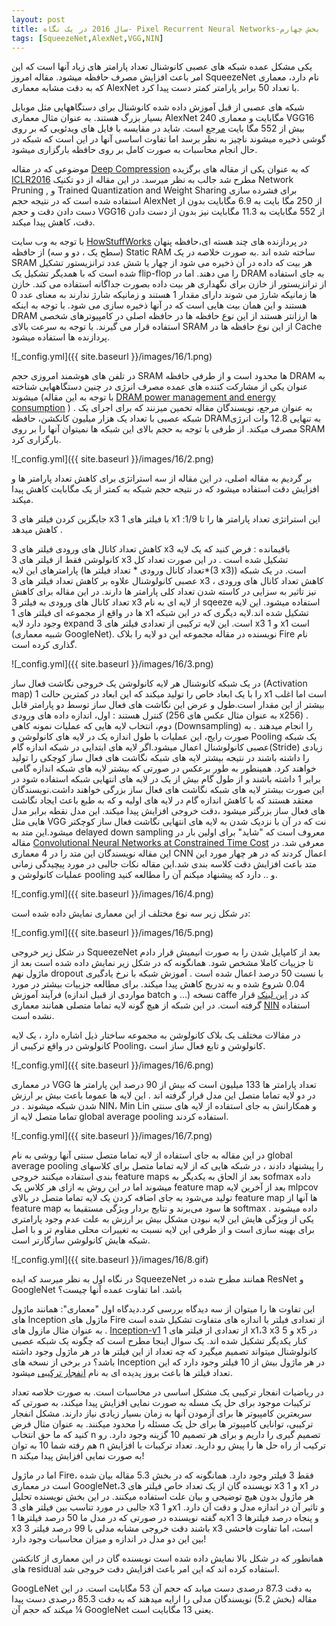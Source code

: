 ```yaml
---
layout: post
title: سال 2016 در یک نگاه- Pixel Recurrent Neural Networks-بخش چهارم
tags: [SqueezeNet,AlexNet,VGG,NIN]
---
```

یکی مشکل عمده شبکه های عصبی کانوشنال تعداد پارامتر های زیاد آنها است که این امر باعث افزایش مصرف حافظه میشود. مقاله امروز SqueezeNet نام دارد، معماری که به دقت مشابه معماری AlexNet با تعداد 50 برابر پارامتر کمتر دست پیدا کرد.

شبکه های عصبی از قبل آموزش داده شده کانوشنال برای دستگاههایی مثل موبایل بسیار بزرگ هستند. به عنوان مثال معماری AlexNet 240 مگابایت و معماری  VGG16 بیش از 552 مگا بایت [مرجع](https://stanford.edu/~songhan/) است. شاید در مقایسه با فایل های ویدئویی که بر روی گوشی ذخیره میشوند ناچیز به نظر برسد اما تفاوت اساسی آنها در این است که شبکه در حال انجام محاسبات به صورت کامل بر روی حافظه بارگزاری میشود.

موضوعی که در مقاله [Deep Compression](https://arxiv.org/abs/1510.00149) که به عنوان یکی از مقاله های برگزیده [ICLR2016](http://www.iclr.cc/doku.php?id=iclr2016:main) مطرح شد جالب به نظر میرسد. در این مقاله از دو تکنیک Network Pruning ,  و  Trained Quantization and Weight Sharing برای فشرده سازی استفاده شده است که در نتیجه حجم AlexNet از 250 مگا بایت به 6.9  مگابایت بدون از دست دادن دقت و حجم VGG16 از 552 مگابایت به 11.3 مگابایت نیز بدون از دست دادن دقت، کاهش پیدا میکند.

با توجه به وب سایت [HowStuffWorks](http://computer.howstuffworks.com/question452.htm) در پردازنده های چند هسته ای،حافظه پنهان (سطح یک ، دو و سه) از حافظه Static RAM ساخته شده اند .به صورت خلاصه در یک SRAM هر بیت که داده در آن ذخیره می شود از چهار یا شش عدد ترانزیستور تشکیل شده است که با همدیگر تشکیل یک flip-flop را می دهند. اما در DRAM به جای استفاده از ترانزیستور از خازن برای نگهداری هر بیت داده بصورت جداگانه استفاده می کند. خازن ها زمانیکه شارژ می شوند دارای مقدار 1 هستند و زمانیکه شارژ ندارند به معنای عدد 0 هستند و این همان بیت هایی است که در آنها ذخیره سازی می شود. با توجه به اینکه DRAM ها ارزانتر هستند از این نوع حافظه ها در حافظه اصلی در کامپیوترهای شخصی استفاده قرار می گیرند. با توجه به سرعت بالای SRAM از این نوع حافظه ها در  Cache پردازنده ها استفاده میشود.

![_config.yml]({{ site.baseurl }}/images/16/1.png)



در تلفن های هوشمند امروزی حجم SRAM ها محدود است و از طرفی حافظه DRAM  به عنوان یکی از مشارکت کننده های عمده مصرف انرژی در چنین دستگاههایی شناخته میشوند (با توجه به این مقاله [DRAM power management and energy consumption](https://www.researchgate.net/publication/220850663_DRAM_power_management_and_energy_consumption)
 ) . به عنوان مرجع، نویسندگان مقاله تخمین میزنند که برای اجرای یک شبکه عصبی با تعداد یک هزار میلیون کانکشن، حافظه  DRAMبه تنهایی 12.8 وات  انرژی مصرف میکند. از طرفی با توجه به حجم بالای این شبکه ها نمیتوان آنها را بر روی SRAM بارگزاری کرد.

![_config.yml]({{ site.baseurl }}/images/16/2.png)


بر گردیم به مقاله اصلی، در این مقاله از سه استراتژی برای کاهش تعداد پارامتر ها و افزایش دقت استفاده میشود که در نتیجه حجم شبکه به کمتر از یک مگابایت کاهش پیدا میکند. 

جایگزین کردن فیلتر های 3 x3 با فیلتر های 1 x1 :این استراتژی تعداد پارامتر ها را تا 1/9 کاهش میدهد . 

کاهش تعداد کانال های ورودی فیلتر های 3 x3 باقیمانده : فرض کنید که یک لایه کانولوشن فقط از فیلتر های 3 x3 تشکیل شده است . در این صورت تعداد کل پارامترهای این لایه (تعداد کانال ورودی * تعداد فیلتر ها*(3 x3)) است. در یک شبکه عصبی کانولوشنال علاوه بر کاهش تعداد فیلتر های 3 x3 ، کاهش تعداد کانال های ورودی نیز تاثیر به سزایی در کاسته شدن تعداد کلی پارامتر ها دارند. در این مقاله برای کاهش تعداد کانال های ورودی به فیلتر 3 x3 از لایه ای به نام sqeeze استفاده میشود. این لایه ها در واقع از مجموعه ای فیلتر های 1 x1 تشکیل شده اند.لایه دیگری که در این شبکه وجود دارد لایه expand است. این لایه ترکیبی از تعدادی فیلتر های 3 x3 و 1 x1 است (شبیه معماری GoogleNet). نویسنده در مقاله مجموعه این دو لایه را بلاک Fire نام گذاری کرده است.

![_config.yml]({{ site.baseurl }}/images/16/3.png)

در یک شبکه کانوشنال هر لایه کانولوشن یک خروجی نگاشت فعال ساز (Activation map) را با یک ابعاد خاص را تولید میکند که این ابعاد در کمترین حالت 1 x1 است اما اغلب بیشتر از این مقدار است.طول و عرض این نگاشت های فعال ساز توسط دو پارامتر قابل کنترل هستند : اول، اندازه داده های ورودی (به عنوان مثال عکس های 256 x256) . دوم، انتخاب لایه هایی که عملیات نمونه کاهی (Downsampling)  را انجام میدهند . به صورت رایج، این عملیات با طول اندازه یک در لایه های کانولوشن و Pooling یک شبکه عصبی کانولوشنال اعمال میشود.اگر لایه های ابتدایی در شبکه اندازه گام(Stride) زیادی را داشته باشند در نتیجه بیشتر لایه های شبکه نگاشت های فعال ساز کوچکی را تولید خواهند کرد. همینطور به طور برعکس در صورتی که بیشتر لایه های شبکه اندازه گامی برابر 1 داشته باشند و از طول گام بیش از یک در لایه های انتهایی شبکه استفاده شود در این صورت بیشتر لایه های شبکه نگاشت های فعال ساز بزرگی خواهند داشت.نویسندگان معتقد هستند که با کاهش اندازه گام در لایه های اولیه و که به طبع باعث ایجاد نگاشت های فعال ساز بزرگتر میشود ،دقت خروجی افزایش پیدا میکند. این مدل نقطه برابر مدل هایی مثل VGG نت که در آن با نزدیک شدن به لایه های انتهایی نگاشت فعال ساز کوچکتر میشود.این متد به delayed down sampling معروف است که "شاید" برای اولین بار در مقاله  [Convolutional Neural Networks at Constrained Time Cost](https://arxiv.org/pdf/1412.1710.pdf) معرفی شد.  در این مقاله نویسندگان این متد را در 4 معماری CNN اعمال کردند که در هر چهار مورد این متد باعث افزایش دقت کلاسه بندی شد.این مقاله نکات جالبی در مورد پیچیدگی زمانی عملیات کانولوشن و pooling و .. دارد که  پیشنهاد میکنم آن را مطالعه کنید.

![_config.yml]({{ site.baseurl }}/images/16/4.png)

در شکل زیر سه نوع مختلف از این معماری نمایش داده شده است:

![_config.yml]({{ site.baseurl }}/images/16/5.png)

در شکل زیر خروجی SqueezeNet بعد از کامپایل شدن را به صورت انیمیش قرار دادم تا جزییات کاملا مشخص شود. همانگونه که در شکل زیر نمایش داده شده است بعد از ماژول نهم dropout با نسبت 50 درصد اعمال شده است . آموزش شبکه با نرخ یادگیری 0.04 شروع شده و به تدریج کاهش پیدا میکند. برای مطالعه جزییات بیشتر در مورد فرآیند آموزش (مواردی از قبیل اندازه batch و ...) نسخه caffe کد در [این لینک](https://github.com/DeepScale/SqueezeNet) قرار گرفته است. در این شبکه از هیچ گونه لایه تماما متصلی همانند معماری [NIN](https://arxiv.org/abs/1312.4400) استفاده نشده است.

در مقالات مختلف یک بلاک کانولوشن به مجموعه ساختار ذیل اشاره دارد ، یک لایه کانولوشن در واقع ترکیبی از Pooling، کانولوشن و تابع فعال ساز است.

![_config.yml]({{ site.baseurl }}/images/16/6.png)

در معماری VGG تعداد پارامتر ها 133 میلیون است که بیش از 90 درصد این پارامتر ها در دو لایه تماما متصل این مدل قرار گرفته اند . این لایه ها عموما باعث بیش بر ارزش شدن شبکه میشوند .  در   NIN، Min Lin  و همکارانش به جای استفاده از لایه های سنتی تماما متصل لایه از global average pooling استفاده کردند.

![_config.yml]({{ site.baseurl }}/images/16/7.png)


در این مقاله به جای استفاده از لایه تماما متصل سنتی آنها روشی به نام global average pooling را پیشنهاد دادند ، در شبکه هایی که از لایه تماما متصل برای کلاسهای بندی استفاده میکنند خروجی feature maps بعد از الحاق به یکدیگر به sofmax داده میشوند اما در این روش به ازای هر کلاس یک feature map بعد از آخرین لایه mlpcov  تولید می‌شود به جای اضافه کردن یک لایه تماما متصل در بالای feature map ها آنها از feature map ها سود می‌برند و نتایج بردار ویژگی مستقیما به softmax داده میشوند . یکی از ویژگی هایش این لایه نبودن مشکل بیش بر ارزش به علت عدم وجود پارامتری برای بهینه سازی است و از طرفی این لایه نسبت به تغییرات محلی مقاوم تر و با اصل شبکه هایش کانولوشن سازگارتر است. 

![_config.yml]({{ site.baseurl }}/images/16/8.gif)

در نگاه اول به نظر میرسد که ایده SqueezeNet همانند مطرح شده در ResNet و GoogleNet  باشد. اما تفاوت عمده آنها چیست؟

این تفاوت ها را میتوان از سه دیدگاه بررسی کرد.دیدگاه اول "معماری":
همانند ماژول های Inception ماژول های Fire از تعدادی فیلتر با اندازه های متفاوت تشکیل شده است . به عنوان مثال مازول های [Inception-v1](https://arxiv.org/abs/1409.4842) از تعدادی از فیلتر های 1 x1،3 x3 و 5 x5 در کنار یکدیگر تشکیل شده اند. یک سوال اینجا مطرح است که چگونه یک شبکه عصبی کانولوشنال میتواند تصمیم میگیرد که چه تعداد از این فیلتر ها در هر ماژول وجود داشته باشد؟ در برخی از نسخه های Inception در هر ماژول بیش از 10 فیلتر وجود دارد که این تعداد فیلتر ها باعث بروز پدیده ای به نام [انفجار ترکیبی](https://en.wikipedia.org/wiki/Combinatorial_explosion)  میشود.

 در ریاضیات انفجار ترکیبی یک مشکل اساسی در محاسبات است. به صورت خلاصه تعداد ترکیبات موجود برای حل یک مسله به صورت نمایی افزایش پیدا میکند، به صورتی که سریعترین کامپیوتر ها برای آزمودن آنها به زمان بسیار زیادی نیاز دارند. مشکل انفجار ترکیبی، توانایی کامپیوتر ها برای حل یک مسئله را محدود میکنند. به عنوان مثال فرض کنید که ما حق انتخاب n تصمیم گیری را داریم و برای هر تصمیم 10 گزینه وجود دارد. رو هم رفته شما 10 به توان n ترکیب از راه حل ها را پیش رو دارید. تعداد ترکیبات با افزایش n به صورت نمایی افزایش پیدا میکند!

اما در ماژول Fire، فقط 3 فیلتر وجود دارد. همانگونه که در بخش 5.3 مقاله بیان شده است در معماری  GoogleNet،نویسنده گان از یک تعداد خاص فیلتر های 3 x3 و 1 x1  در هر ماژول بدون هیچ توضیحی و بیان علت استفاده میکنند. در این بخش نویسنده تحلیل جالبی در مورد تناسب بین فیلتر های 3 x3 و 1x1  و تاثیر آن در اندازه مدل و دقت آن دارد. به گفته نویسنده در صورتی که در مدل ما 50 درصد فیلترها 1x1 و پنجاه درصد فیلترها 3 x3 باشند دقت خروجی مشابه مدلی با 99 درصد فیلتر 3 x3 است، اما تفاوت فاحشی بین این دو مدل در اندازه و میزان محاسبات وجود دارد!

همانطور که در شکل بالا نمایش داده شده است نویسنده گان در این معماری از کانکشن های residual استفاده کرده اند که این امر باعث افزایش دقت خروجی شد.

GoogLeNet به دقت 87.3 درصدی دست میابد که حجم آن 53 مگابایت است. در این مقاله (بخش 5.2) نویسندگان مدلی را ارایه میدهند که به دقت 85.3 درصدی دست پیدا میکند که حجم آن ¼ GoogleNet یعنی 13 مگابایت است. 

